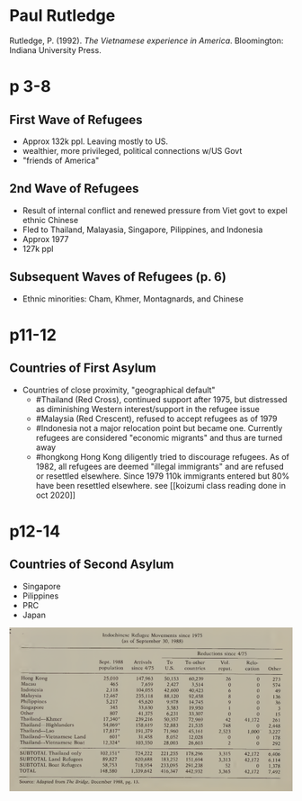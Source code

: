 # Paul Rutledge

Rutledge, P. (1992). _The Vietnamese experience in America_. Bloomington: Indiana University Press.

# p 3-8
## First Wave of Refugees
- Approx 132k ppl. Leaving mostly to US. 
- wealthier, more privileged, political connections w/US Govt
- "friends of America"

## 2nd Wave of Refugees
- Result of internal conflict and renewed pressure from Viet govt to expel ethnic Chinese
- Fled to Thailand, Malayasia, Singapore, Pilippines, and Indonesia
- Approx 1977
- 127k ppl

## Subsequent Waves of Refugees (p. 6)
- Ethnic minorities: Cham, Khmer, Montagnards, and Chinese

# p11-12
## Countries of First Asylum
- Countries of close proximity, "geographical default"
	- #Thailand (Red Cross), continued support after 1975, but distressed as diminishing Western interest/support in the refugee issue
	- #Malaysia  (Red Crescent), refused to accept refugees as of 1979
	- #Indonesia not a major relocation point but became one. Currently refugees are considered "economic migrants" and thus are turned away
	- #hongkong Hong Kong diligently tried to discourage refugees. As of 1982, all refugees are deemed "illegal immigrants" and are refused or resettled elsewhere. Since 1979 110k immigrants entered but 80% have been resettled elsewhere. see [[koizumi class reading done in oct 2020]]

# p12-14
## Countries of Second Asylum
- Singapore
- Pilippines
- PRC
- Japan

![rutledge-indochinese.refugee.movements.1975.png](/Attachments/rutledge-indochinese.refugee.movements.1975.png)